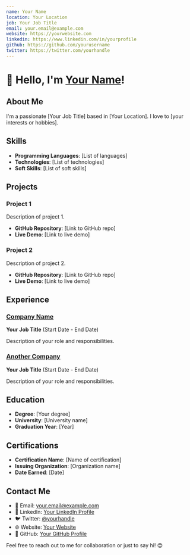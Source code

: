 ```yaml
---
name: Your Name
location: Your Location
job: Your Job Title
email: your.email@example.com
website: https://yourwebsite.com
linkedin: https://www.linkedin.com/in/yourprofile
github: https://github.com/yourusername
twitter: https://twitter.com/yourhandle
---
```


# 👋 Hello, I'm [Your Name](https://yourwebsite.com)!

## About Me

I'm a passionate [Your Job Title] based in [Your Location]. I love to [your interests or hobbies].

## Skills

- **Programming Languages**: [List of languages]
- **Technologies**: [List of technologies]
- **Soft Skills**: [List of soft skills]

## Projects

### Project 1

Description of project 1.

- **GitHub Repository**: [Link to GitHub repo]
- **Live Demo**: [Link to live demo]

### Project 2

Description of project 2.

- **GitHub Repository**: [Link to GitHub repo]
- **Live Demo**: [Link to live demo]

## Experience

### [Company Name](https://companywebsite.com)

**Your Job Title** (Start Date - End Date)

Description of your role and responsibilities.

### [Another Company](https://companywebsite.com)

**Your Job Title** (Start Date - End Date)

Description of your role and responsibilities.

## Education

- **Degree**: [Your degree]
- **University**: [University name]
- **Graduation Year**: [Year]

## Certifications

- **Certification Name**: [Name of certification]
- **Issuing Organization**: [Organization name]
- **Date Earned**: [Date]

## Contact Me

- 📧 Email: [your.email@example.com](mailto:your.email@example.com)
- 💼 LinkedIn: [Your LinkedIn Profile](https://www.linkedin.com/in/yourprofile)
- 🐦 Twitter: [@yourhandle](https://twitter.com/yourhandle)
- 🌐 Website: [Your Website](https://yourwebsite.com)
- 📁 GitHub: [Your GitHub Profile](https://github.com/yourusername)

Feel free to reach out to me for collaboration or just to say hi! 😊
